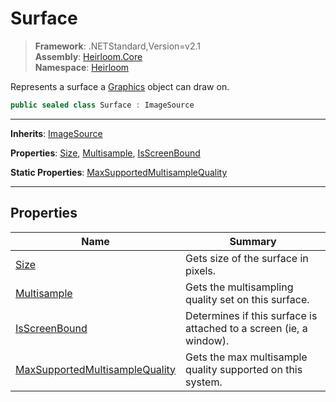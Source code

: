 # Surface

> **Framework**: .NETStandard,Version=v2.1  
> **Assembly**: [Heirloom.Core][0]  
> **Namespace**: [Heirloom][0]  

Represents a surface a [Graphics][1] object can draw on.

```cs
public sealed class Surface : ImageSource
```

--------------------------------------------------------------------------------

**Inherits**: [ImageSource][2]

**Properties**: [Size][3], [Multisample][4], [IsScreenBound][5]

**Static Properties**: [MaxSupportedMultisampleQuality][6]

--------------------------------------------------------------------------------

## Properties

| Name                                | Summary                                                            |
|-------------------------------------|--------------------------------------------------------------------|
| [Size][3]                           | Gets size of the surface in pixels.                                |
| [Multisample][4]                    | Gets the multisampling quality set on this surface.                |
| [IsScreenBound][5]                  | Determines if this surface is attached to a screen (ie, a window). |
| [MaxSupportedMultisampleQuality][6] | Gets the max multisample quality supported on this system.         |

[0]: ..\Heirloom.Core.md
[1]: Heirloom.Graphics.md
[2]: Heirloom.ImageSource.md
[3]: Heirloom.Surface.Size.md
[4]: Heirloom.Surface.Multisample.md
[5]: Heirloom.Surface.IsScreenBound.md
[6]: Heirloom.Surface.MaxSupportedMultisampleQuality.md
